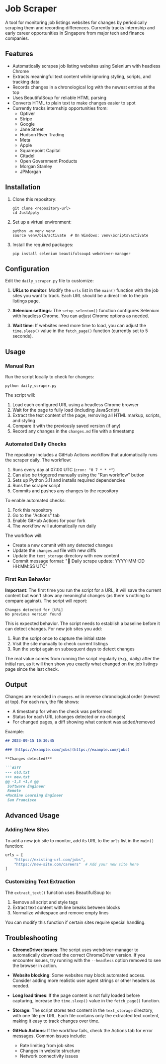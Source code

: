 # Job Scraper

A tool for monitoring job listings websites for changes by periodically scraping them and recording differences. Currently tracks internship and early career opportunities in Singapore from major tech and finance companies.

## Features

- Automatically scrapes job listing websites using Selenium with headless Chrome
- Extracts meaningful text content while ignoring styling, scripts, and tracking data
- Records changes in a chronological log with the newest entries at the top
- Uses BeautifulSoup for reliable HTML parsing
- Converts HTML to plain text to make changes easier to spot
- Currently tracks internship opportunities from:
  - Optiver
  - Stripe
  - Google
  - Jane Street
  - Hudson River Trading
  - Meta
  - Apple
  - Squarepoint Capital
  - Citadel
  - Open Government Products
  - Morgan Stanley
  - JPMorgan

## Installation

1. Clone this repository:
   ```
   git clone <repository-url>
   cd JustApply
   ```

2. Set up a virtual environment:
   ```
   python -m venv venv
   source venv/bin/activate  # On Windows: venv\Scripts\activate
   ```

3. Install the required packages:
   ```
   pip install selenium beautifulsoup4 webdriver-manager
   ```

## Configuration

Edit the `daily_scraper.py` file to customize:

1. **URLs to monitor**: Modify the `urls` list in the `main()` function with the job sites you want to track. Each URL should be a direct link to the job listings page.

2. **Selenium settings**: The `setup_selenium()` function configures Selenium with headless Chrome. You can adjust Chrome options as needed.

3. **Wait time**: If websites need more time to load, you can adjust the `time.sleep()` value in the `fetch_page()` function (currently set to 5 seconds).

## Usage

### Manual Run

Run the script locally to check for changes:

```
python daily_scraper.py
```

The script will:
1. Load each configured URL using a headless Chrome browser
2. Wait for the page to fully load (including JavaScript)
3. Extract the text content of the page, removing all HTML markup, scripts, and styling
4. Compare it with the previously saved version (if any)
5. Record any changes in the `changes.md` file with a timestamp

### Automated Daily Checks

The repository includes a GitHub Actions workflow that automatically runs the scraper daily. The workflow:

1. Runs every day at 07:00 UTC (`cron: "0 7 * * *"`)
2. Can also be triggered manually using the "Run workflow" button
3. Sets up Python 3.11 and installs required dependencies
4. Runs the scraper script
5. Commits and pushes any changes to the repository

To enable automated checks:
1. Fork this repository
2. Go to the "Actions" tab
3. Enable GitHub Actions for your fork
4. The workflow will automatically run daily

The workflow will:
- Create a new commit with any detected changes
- Update the `changes.md` file with new diffs
- Update the `text_storage` directory with new content
- Commit message format: "🔄 Daily scrape update: YYYY-MM-DD HH:MM:SS UTC"

### First Run Behavior

**Important**: The first time you run the script for a URL, it will save the current content but won't show any meaningful changes (as there's nothing to compare against). The script will report:

```
Changes detected for [URL]
No previous version found
```

This is expected behavior. The script needs to establish a baseline before it can detect changes. For new job sites you add:

1. Run the script once to capture the initial state
2. Visit the site manually to check current listings
3. Run the script again on subsequent days to detect changes

The real value comes from running the script regularly (e.g., daily) after the initial run, as it will then show you exactly what changed on the job listings page since the last check.

## Output

Changes are recorded in `changes.md` in reverse chronological order (newest at top). For each run, the file shows:

- A timestamp for when the check was performed
- Status for each URL (changes detected or no changes)
- For changed pages, a diff showing what content was added/removed

Example:
```markdown
## 2023-09-15 10:30:45

### [https://example.com/jobs](https://example.com/jobs)

**Changes detected!**

```diff
--- old.txt
+++ new.txt
@@ -1,3 +1,4 @@
 Software Engineer
 Remote
+Machine Learning Engineer
 San Francisco
```

## Advanced Usage

### Adding New Sites

To add a new job site to monitor, add its URL to the `urls` list in the `main()` function:

```python
urls = [
    "https://existing-url.com/jobs",
    "https://new-site.com/careers"  # Add your new site here
]
```

### Customizing Text Extraction

The `extract_text()` function uses BeautifulSoup to:
1. Remove all script and style tags
2. Extract text content with line breaks between blocks
3. Normalize whitespace and remove empty lines

You can modify this function if certain sites require special handling.

## Troubleshooting

- **ChromeDriver issues**: The script uses webdriver-manager to automatically download the correct ChromeDriver version. If you encounter issues, try running with the `--headless` option removed to see the browser in action.

- **Website blocking**: Some websites may block automated access. Consider adding more realistic user agent strings or other headers as needed.

- **Long load times**: If the page content is not fully loaded before capturing, increase the `time.sleep()` value in the `fetch_page()` function.

- **Storage**: The script stores text content in the `text_storage` directory, with one file per URL. Each file contains only the extracted text content, making it easy to track changes over time.

- **GitHub Actions**: If the workflow fails, check the Actions tab for error messages. Common issues include:
  - Rate limiting from job sites
  - Changes in website structure
  - Network connectivity issues
